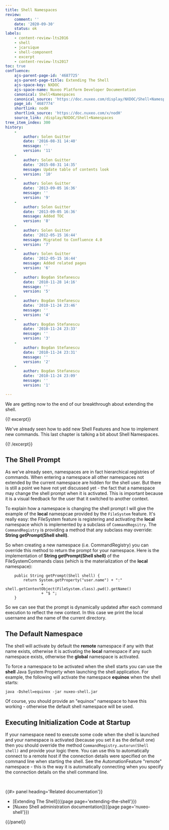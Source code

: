 ```yaml
---
title: Shell Namespaces
review:
    comment: ''
    date: '2020-09-30'
    status: ok
labels:
    - content-review-lts2016
    - shell
    - jcarsique
    - shell-component
    - excerpt
    - content-review-lts2017
toc: true
confluence:
    ajs-parent-page-id: '4687725'
    ajs-parent-page-title: Extending The Shell
    ajs-space-key: NXDOC
    ajs-space-name: Nuxeo Platform Developer Documentation
    canonical: Shell+Namespaces
    canonical_source: 'https://doc.nuxeo.com/display/NXDOC/Shell+Namespaces'
    page_id: '4687774'
    shortlink: nodH
    shortlink_source: 'https://doc.nuxeo.com/x/nodH'
    source_link: /display/NXDOC/Shell+Namespaces
tree_item_index: 300
history:
    -
        author: Solen Guitter
        date: '2016-08-31 14:40'
        message: ''
        version: '11'
    -
        author: Solen Guitter
        date: '2015-08-31 14:35'
        message: Update table of contents look
        version: '10'
    -
        author: Solen Guitter
        date: '2013-09-05 16:36'
        message: ''
        version: '9'
    -
        author: Solen Guitter
        date: '2013-09-05 16:36'
        message: Added TOC
        version: '8'
    -
        author: Solen Guitter
        date: '2012-05-15 16:44'
        message: Migrated to Confluence 4.0
        version: '7'
    -
        author: Solen Guitter
        date: '2012-05-15 16:44'
        message: Added related pages
        version: '6'
    -
        author: Bogdan Stefanescu
        date: '2010-11-28 14:16'
        message: ''
        version: '5'
    -
        author: Bogdan Stefanescu
        date: '2010-11-24 23:46'
        message: ''
        version: '4'
    -
        author: Bogdan Stefanescu
        date: '2010-11-24 23:33'
        message: ''
        version: '3'
    -
        author: Bogdan Stefanescu
        date: '2010-11-24 23:31'
        message: ''
        version: '2'
    -
        author: Bogdan Stefanescu
        date: '2010-11-24 23:09'
        message: ''
        version: '1'

---
```

We are getting now to the end of our breakthrough about extending the shell.

{{! excerpt}}

We've already seen how to add new Shell Features and how to implement new commands. This last chapter is talking a bit about Shell Namespaces.

{{! /excerpt}}

## The Shell Prompt

As we've already seen, namespaces are in fact hierarchical registries of commands. When entering a namespace all other namespaces not extended by the current namespace are hidden for the shell user. But there is still a point we have not yet discussed yet - the fact that a namespace may change the shell prompt when it is activated. This is important because it is a visual feedback for the user that it switched to another context.

To explain how a namespace is changing the shell prompt I will give the example of the **local** namespcae provided by the `FileSystem` feature. It's really easy: the FileSystem feature is registering and activating the **local** namespace which is implemented by a subclass of `CommandRegsitry`. The `CommandRegistry` is providing a method that any subclass may override: **String getPrompt(Shell shell)**.

So when creating a new namespace (i.e. CommandRegistry) you can override this method to return the prompt for your namespace.
Here is the implementation of **String getPrompt(Shell shell)** of the FileSystemCommands class (which is the materialization of the **local** namespace):

```
    public String getPrompt(Shell shell) {
        return System.getProperty("user.name") + ":"
                + shell.getContextObject(FileSystem.class).pwd().getName()
                + "$ ";
    }

```

So we can see that the prompt is dynamically updated after each command execution to reflect the new context. In this case we print the local username and the name of the current directory.

## The Default Namespace

The shell will activate by default the **remote** namespace if any with that name exists, otherwise it is activating the **local** namespace if any such namespace exists, otherwise the **global** namespace is activated.

To force a namespace to be activated when the shell starts you can use the **shell** Java System Property when launching the shell application. For example, the following will activate the namespace **equinox** when the shell starts:

```
java -Dshell=equinox -jar nuxeo-shell.jar

```

Of course, you should provide an "equinox" namespace to have this working - otherwise the default shell namespace will be used.

## Executing Initialization Code at Startup

If your namespace need to execute some code when the shell is launched and your namespace is activated (because you set it as the default one) then you should override the method `CommandRegistry.autorun(Shell shell)` and provide your logic there. You can use this to automatically connect to a remote host if the connection details were specified on the command line when starting the shell. See the AutomationFeature "remote" namespace - this is the way it is automatically connecting when you specify the connection details on the shell command line.

&nbsp;

<div class="row" data-equalizer data-equalize-on="medium"><div class="column medium-6">{{#> panel heading='Related documentation'}}

*   [Extending The Shell]({{page page='extending-the-shell'}})
*   [Nuxeo Shell administration documentation]({{page page='nuxeo-shell'}})

{{/panel}}</div><div class="column medium-6">

&nbsp;

</div></div>
